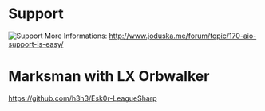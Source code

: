 Support
======================
![Support](http://i.imgur.com/4vZ1nsO.png "Support is Easy")
More Informations: http://www.joduska.me/forum/topic/170-aio-support-is-easy/




Marksman with LX Orbwalker
======================
https://github.com/h3h3/Esk0r-LeagueSharp
